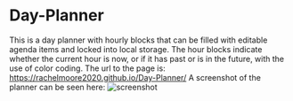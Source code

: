 # Day-Planner
This is a day planner with hourly blocks that can be filled with editable agenda items and locked into local storage. The hour blocks indicate whether the current hour is now, or if it has past or is in the future, with the use of color coding.
The url to the page is:
https://rachelmoore2020.github.io/Day-Planner/
A screenshot of the planner can be seen here:
![screenshot](https://user-images.githubusercontent.com/68473729/95119167-87de4600-0719-11eb-94ac-0cdbed32a742.jpg)

